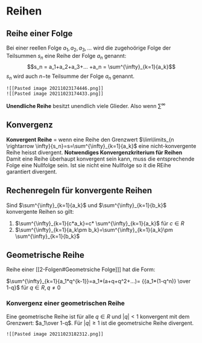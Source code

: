 # Reihen
## Reihe einer Folge

 Bei einer reellen Folge $a_1, a_2, a_3,...$ wird die zugehoörige Folge der Teilsummen $s_n$ eine Reihe der Folge $a_n$ genannt:
$$s_n = a_1+a_2+a_3+... +a_n = \sum^{\infty}_{k=1}{a_k}$$
 $s_n$ wird auch $n$−te Teilsumme der Folge $a_n$ genannt.

```ad-example
![[Pasted image 20211023174446.png]]
![[Pasted image 20211023174433.png]]
```
**Unendliche Reihe** besitzt unendlich viele Glieder. Also wenn $\sum^{\infty}$

## Konvergenz
**Konvergent Reihe** = wenn eine Reihe den Grenzwert $\lim\limits_{n \rightarrow \infty}{s_n}=s=\sum^{\infty}_{k=1}{a_k}$
eine nicht-konvergente Reihe heisst divergent.
**Notwendiges Konvergenzkriterium für Reihen**
Damit eine Reihe überhaupt konvergent sein kann, muss die entsprechende Folge eine Nullfolge sein. Ist sie nicht eine Nullfolge so it die REihe garantiert divergent.

## Rechenregeln für konvergente Reihen
Sind $\sum^{\infty}_{k=1}{a_k}$ und $\sum^{\infty}_{k=1}{b_k}$ konvergente Reihen so gilt:
1. $\sum^{\infty}_{k=1}{c*a_k}=c* \sum^{\infty}_{k=1}{a_k}$ für $c \in R$
2. $\sum^{\infty}_{k=1}{a_k\pm b_k}=\sum^{\infty}_{k=1}{a_k}\pm \sum^{\infty}_{k=1}{b_k}$

## Geometrische Reihe
Reihe einer [[2-Folgen#Geometrsiche Folge]]] hat die Form:

$\sum^{\infty}_{k=1}{a_1*q^{k-1}}=a_1*(a+q+q^2+...)= {{a_1*(1-q^n)} \over 1-q}$  für $q\in R, q\neq 0$
###  Konvergenz einer geometrischen Reihe
 Eine geometrische Reihe ist für alle $q \in R$ und $|q| < 1$ konvergent mit dem Grenzwert: $a_1\over 1-q$. Für $|q|\geq 1$ ist die geometrsiche Reihe divergent.
 ```ad-example
 ![[Pasted image 20211023182312.png]]
 ```


 